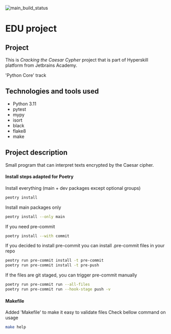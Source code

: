 ![main_build_status](https://github.com/github/docs/actions/workflows/main.yml/badge.svg)

# EDU project

## Project

This is _Cracking the Caesar Cypher_ project that is part of Hyperskill platform from Jetbrains Academy.

'Python Core' track

## Technologies and tools used

- Python 3.11
- pytest
- mypy
- isort
- black
- flake8
- make

## Project description

Small program that can interpret texts encrypted by the Caesar cipher.

#### Install steps adapted for Poetry

Install everything (main + dev packages except optional groups)

```sh
peotry install
```

Install main packages only

```sh
peotry install --only main

```

If you need pre-commit

```sh
poetry install --with commit
```

If you decided to install pre-commit you can install .pre-commit files in your repo

```sh
peotry run pre-commit install -t pre-commit
poetry run pre-commit install -t pre-push
```

If the files are git staged, you can trigger pre-commit manually

```sh
poetry run pre-commit run --all-files
poetry run pre-commit run --hook-stage push -v
```

#### Makefile

Added 'Makefile' to make it easy to validate files
Check bellow command on usage

```sh
make help
```
